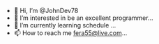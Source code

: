 - 👋 Hi, I’m @JohnDev78
- 👀 I’m interested in be an excellent programmer...
- 🌱 I’m currently learning schedule ...
- 📫 How to reach me fera55@live.com...

<!---
JohnDev78/JohnDev78 is a ✨ special ✨ repository because its `README.md` (this file) appears on your GitHub profile.
You can click the Preview link to take a look at your changes.
--->

